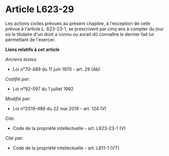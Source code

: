 # Article L623-29

Les actions civiles prévues au présent chapitre, à l'exception de celle prévue à l'article L. 623-23-1, se prescrivent par
cinq ans à compter du jour où le titulaire d'un droit a connu ou aurait dû connaître le dernier fait lui permettant de
l'exercer.

**Liens relatifs à cet article**

_Anciens textes_:

  - Loi n°70-489 du 11 juin 1970 - art. 29 (Ab)

_Codifié par_:

  - Loi n°92-597 du 1 juillet 1992

_Modifié par_:

  - Loi n°2019-486 du 22 mai 2019 - art. 124 (V)

_Cite_:

  - Code de la propriété intellectuelle - art. L623-23-1 (V)

_Cité par_:

  - Code de la propriété intellectuelle - art. L811-1 (VT)
